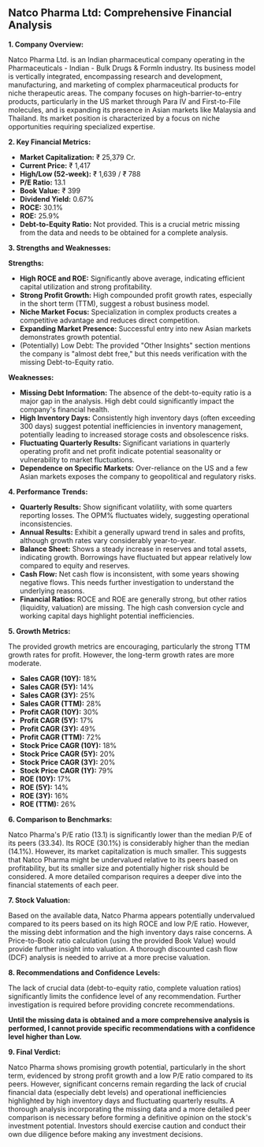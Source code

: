 ## Natco Pharma Ltd: Comprehensive Financial Analysis

**1. Company Overview:**

Natco Pharma Ltd. is an Indian pharmaceutical company operating in the Pharmaceuticals - Indian - Bulk Drugs & Formln industry.  Its business model is vertically integrated, encompassing research and development, manufacturing, and marketing of complex pharmaceutical products for niche therapeutic areas.  The company focuses on high-barrier-to-entry products, particularly in the US market through Para IV and First-to-File molecules, and is expanding its presence in Asian markets like Malaysia and Thailand.  Its market position is characterized by a focus on niche opportunities requiring specialized expertise.

**2. Key Financial Metrics:**

* **Market Capitalization:** ₹ 25,379 Cr.
* **Current Price:** ₹ 1,417
* **High/Low (52-week):** ₹ 1,639 / ₹ 788
* **P/E Ratio:** 13.1
* **Book Value:** ₹ 399
* **Dividend Yield:** 0.67%
* **ROCE:** 30.1%
* **ROE:** 25.9%
* **Debt-to-Equity Ratio:** Not provided.  This is a crucial metric missing from the data and needs to be obtained for a complete analysis.


**3. Strengths and Weaknesses:**

**Strengths:**

* **High ROCE and ROE:**  Significantly above average, indicating efficient capital utilization and strong profitability.
* **Strong Profit Growth:**  High compounded profit growth rates, especially in the short term (TTM), suggest a robust business model.
* **Niche Market Focus:**  Specialization in complex products creates a competitive advantage and reduces direct competition.
* **Expanding Market Presence:**  Successful entry into new Asian markets demonstrates growth potential.
* (Potentially) Low Debt: The provided "Other Insights" section mentions the company is "almost debt free," but this needs verification with the missing Debt-to-Equity ratio.

**Weaknesses:**

* **Missing Debt Information:** The absence of the debt-to-equity ratio is a major gap in the analysis. High debt could significantly impact the company's financial health.
* **High Inventory Days:** Consistently high inventory days (often exceeding 300 days) suggest potential inefficiencies in inventory management, potentially leading to increased storage costs and obsolescence risks.
* **Fluctuating Quarterly Results:**  Significant variations in quarterly operating profit and net profit indicate potential seasonality or vulnerability to market fluctuations.
* **Dependence on Specific Markets:**  Over-reliance on the US and a few Asian markets exposes the company to geopolitical and regulatory risks.


**4. Performance Trends:**

* **Quarterly Results:** Show significant volatility, with some quarters reporting losses.  The OPM% fluctuates widely, suggesting operational inconsistencies.
* **Annual Results:** Exhibit a generally upward trend in sales and profits, although growth rates vary considerably year-to-year.
* **Balance Sheet:** Shows a steady increase in reserves and total assets, indicating growth.  Borrowings have fluctuated but appear relatively low compared to equity and reserves.
* **Cash Flow:**  Net cash flow is inconsistent, with some years showing negative flows.  This needs further investigation to understand the underlying reasons.
* **Financial Ratios:**  ROCE and ROE are generally strong, but other ratios (liquidity, valuation) are missing.  The high cash conversion cycle and working capital days highlight potential inefficiencies.


**5. Growth Metrics:**

The provided growth metrics are encouraging, particularly the strong TTM growth rates for profit. However, the long-term growth rates are more moderate.

* **Sales CAGR (10Y):** 18%
* **Sales CAGR (5Y):** 14%
* **Sales CAGR (3Y):** 25%
* **Sales CAGR (TTM):** 28%
* **Profit CAGR (10Y):** 30%
* **Profit CAGR (5Y):** 17%
* **Profit CAGR (3Y):** 49%
* **Profit CAGR (TTM):** 72%
* **Stock Price CAGR (10Y):** 18%
* **Stock Price CAGR (5Y):** 20%
* **Stock Price CAGR (3Y):** 20%
* **Stock Price CAGR (1Y):** 79%
* **ROE (10Y):** 17%
* **ROE (5Y):** 14%
* **ROE (3Y):** 16%
* **ROE (TTM):** 26%


**6. Comparison to Benchmarks:**

Natco Pharma's P/E ratio (13.1) is significantly lower than the median P/E of its peers (33.34).  Its ROCE (30.1%) is considerably higher than the median (14.1%).  However, its market capitalization is much smaller.  This suggests that Natco Pharma might be undervalued relative to its peers based on profitability, but its smaller size and potentially higher risk should be considered.  A more detailed comparison requires a deeper dive into the financial statements of each peer.


**7. Stock Valuation:**

Based on the available data, Natco Pharma appears potentially undervalued compared to its peers based on its high ROCE and low P/E ratio.  However, the missing debt information and the high inventory days raise concerns.  A Price-to-Book ratio calculation (using the provided Book Value) would provide further insight into valuation.  A thorough discounted cash flow (DCF) analysis is needed to arrive at a more precise valuation.


**8. Recommendations and Confidence Levels:**

The lack of crucial data (debt-to-equity ratio, complete valuation ratios) significantly limits the confidence level of any recommendation.  Further investigation is required before providing concrete recommendations.

**Until the missing data is obtained and a more comprehensive analysis is performed, I cannot provide specific recommendations with a confidence level higher than Low.**


**9. Final Verdict:**

Natco Pharma shows promising growth potential, particularly in the short term, evidenced by strong profit growth and a low P/E ratio compared to its peers.  However, significant concerns remain regarding the lack of crucial financial data (especially debt levels) and operational inefficiencies highlighted by high inventory days and fluctuating quarterly results.  A thorough analysis incorporating the missing data and a more detailed peer comparison is necessary before forming a definitive opinion on the stock's investment potential.  Investors should exercise caution and conduct their own due diligence before making any investment decisions.
